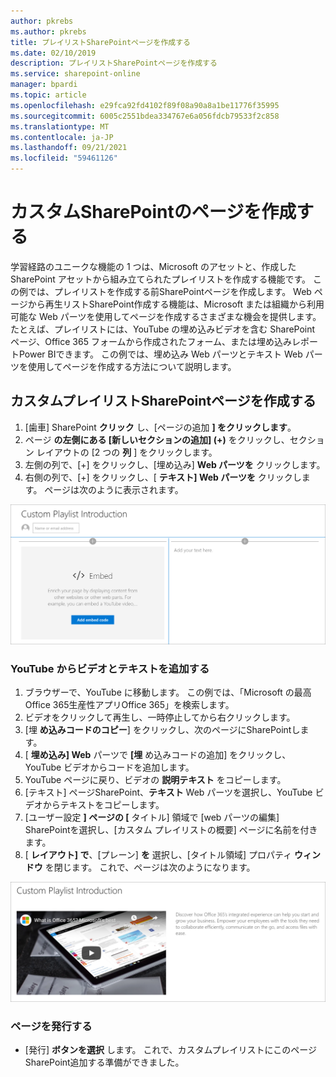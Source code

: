 ```yaml
---
author: pkrebs
ms.author: pkrebs
title: プレイリストSharePointページを作成する
ms.date: 02/10/2019
description: プレイリストSharePointページを作成する
ms.service: sharepoint-online
manager: bpardi
ms.topic: article
ms.openlocfilehash: e29fca92fd4102f89f08a90a8a1be11776f35995
ms.sourcegitcommit: 6005c2551bdea334767e6a056fdcb79533f2c858
ms.translationtype: MT
ms.contentlocale: ja-JP
ms.lasthandoff: 09/21/2021
ms.locfileid: "59461126"
---
```

# <a name="create-sharepoint-pages-for-custom-playlists"></a>カスタムSharePointのページを作成する

学習経路のユニークな機能の 1 つは、Microsoft のアセットと、作成した SharePoint アセットから組み立てられたプレイリストを作成する機能です。 この例では、プレイリストを作成する前SharePointページを作成します。 Web ページから再生リストSharePoint作成する機能は、Microsoft または組織から利用可能な Web パーツを使用してページを作成するさまざまな機会を提供します。 たとえば、プレイリストには、YouTube の埋め込みビデオを含む SharePoint ページ、Office 365 フォームから作成されたフォーム、または埋め込みレポートPower BIできます。 この例では、埋め込み Web パーツとテキスト Web パーツを使用してページを作成する方法について説明します。  

## <a name="create-a-sharepoint-page-for-a-custom-playlist"></a>カスタムプレイリストSharePointページを作成する

1. [歯車] SharePoint **クリック** し、[ページの追加 **] をクリックします**。
2. ページ **の左側にある [新しいセクションの追加] (+)** をクリックし、セクション レイアウトの [2 つの **列** ] をクリックします。
3. 左側の列で、[+] をクリックし、[埋め込み] **Web パーツを** クリックします。 
4. 右側の列で、[+] をクリックし、[ **テキスト] Web パーツを** クリックします。 ページは次のように表示されます。

![Sharepoint ページの作成](media/cg-pagenewstart.png)

### <a name="add-a-video-and-text-from-youtube"></a>YouTube からビデオとテキストを追加する

1. ブラウザーで、YouTube に移動します。 この例では、「Microsoft の最高Office 365生産性アプリOffice 365」を検索します。
2. ビデオをクリックして再生し、一時停止してから右クリックします。 
3. [埋 **め込みコードのコピー**] をクリックし、次のページにSharePointします。 
4. [ **埋め込み] Web** パーツで **[埋** め込みコードの追加] をクリックし、YouTube ビデオからコードを追加します。
5. YouTube ページに戻り、ビデオの **説明テキスト** をコピーします。 
6. [テキスト] ページSharePoint、**テキスト** Web パーツを選択し、YouTube ビデオからテキストをコピーします。
7. [ユーザー設定 **] ページの [** タイトル] 領域で [web パーツの編集] SharePointを選択し、[カスタム プレイリストの概要] ページに名前を付きます。 
8. [ **レイアウト] で**、[プレーン] **を** 選択し、[タイトル領域] プロパティ **ウィンドウ** を閉じます。 これで、ページは次のようになります。 

![ページを終了する](media/cg-pagenewfinish.png)

### <a name="publish-the-page"></a>ページを発行する

- [発行] **ボタンを選択** します。 これで、カスタムプレイリストにこのページSharePoint追加する準備ができました。 